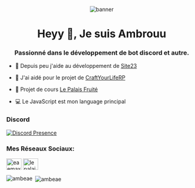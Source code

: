 <p align="center"> <img src="https://cdn.discordapp.com/banners/420677579645779978/9516366b2103ab22fe84b5ae5405641c.png?size=4096" alt="banner"/></a> </p>

<h1 align="center">Heyy 👋, Je suis Ambrouu</h1>
<h3 align="center">Passionné dans le développement de bot discord et autre.</h3>

- 🔭 Depuis peu j'aide au développement de [Site23](https://site-23.fr)

- 🤝 J'ai aidé pour le projet de [CraftYourLifeRP](https://craftyourliferp.fr)

- 🍞 Projet de cours [Le Palais Fruité](https://lepalaisfruite.fr)

- 💻 Le JavaScript est mon language principal</a>

<h3 align="left">Discord</h3>

[![Discord Presence](https://lanyard.cnrad.dev/api/420677579645779978?hideDiscrim=true)](https://discord.com/users/420677579645779978)


<h3 align="left">Mes Réseaux Sociaux:</h3>
<p align="left">
<a href="https://twitter.com/eaemaxime_" target="blank"><img align="center" src="https://raw.githubusercontent.com/rahuldkjain/github-profile-readme-generator/master/src/images/icons/Social/twitter.svg" alt="eaemaxime_" height="30" width="40" /></a>
<a href="https://instagram.com/lepalaisfruite_" target="blank"><img align="center" src="https://raw.githubusercontent.com/rahuldkjain/github-profile-readme-generator/master/src/images/icons/Social/instagram.svg" alt="lepalaisfruite_" height="30" width="40" /></a>
</p>

<p><img align="left" src="https://github-readme-stats.vercel.app/api/top-langs?username=ambeae&show_icons=true&locale=fr&layout=compact" alt="ambeae" /></p>

<p>&nbsp;<img align="center" src="https://github-readme-stats.vercel.app/api?username=ambeae&show_icons=true&locale=fr" alt="ambeae" /></p>


